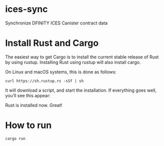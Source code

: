 # ices-sync
Synchronize DFINITY ICES Canister contract data

# Install Rust and Cargo 

The easiest way to get Cargo is to install the current stable release of Rust by using rustup. Installing Rust using rustup will also install cargo.

On Linux and macOS systems, this is done as follows:

`curl https://sh.rustup.rs -sSf | sh`

It will download a script, and start the installation. If everything goes well, you’ll see this appear:


Rust is installed now. Great!

# How to run 
`cargo run`

